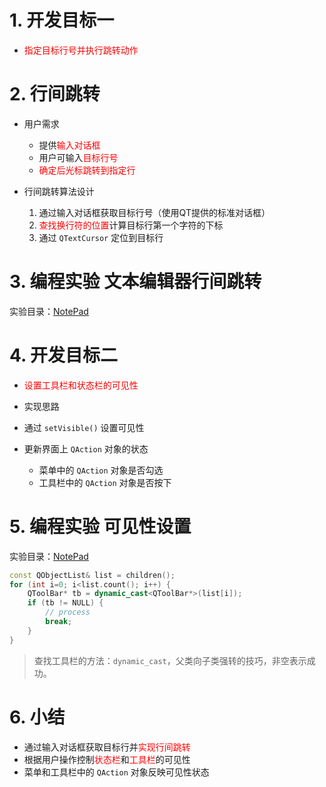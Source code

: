 
# 1. 开发目标一
- <font color=red>指定目标行号并执行跳转动作</font>

# 2. 行间跳转
- 用户需求
    - 提供<font color=red>输入对话框</font>
    - 用户可输入<font color=red>目标行号</font>
    - <font color=red>确定后光标跳转到指定行</font>

- 行间跳转算法设计
    1. 通过输入对话框获取目标行号（使用QT提供的标准对话框）
    2. <font color=red>查找换行符的位置</font>计算目标行第一个字符的下标
    3. 通过 `QTextCursor` 定位到目标行

# 3. 编程实验 文本编辑器行间跳转
实验目录：[NotePad](vx_attachments\049_Text_editor_project_continues_to_develop\NotePad)

# 4. 开发目标二
- <font color=red>设置工具栏和状态栏的可见性</font>

- 实现思路
- 通过 `setVisible()` 设置可见性
- 更新界面上 `QAction` 对象的状态
    - 菜单中的 `QAction` 对象是否勾选
    - 工具栏中的 `QAction` 对象是否按下

# 5. 编程实验 可见性设置
实验目录：[NotePad](vx_attachments\049_Text_editor_project_continues_to_develop\NotePad)

```cpp
const QObjectList& list = children();
for (int i=0; i<list.count(); i++) {
    QToolBar* tb = dynamic_cast<QToolBar*>(list[i]);
    if (tb != NULL) {
		// process
        break;
    }
}
```
> 查找工具栏的方法：`dynamic_cast`，父类向子类强转的技巧，非空表示成功。

# 6. 小结
- 通过输入对话框获取目标行并<font color=red>实现行间跳转</font>
- 根据用户操作控制<font color=red>状态栏</font>和<font color=red>工具栏</font>的可见性
- 菜单和工具栏中的 `QAction` 对象反映可见性状态
